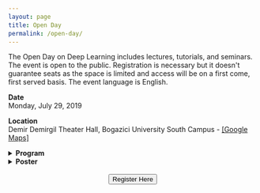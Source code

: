 ```yaml
---
layout: page
title: Open Day
permalink: /open-day/
---
```


The Open Day on Deep Learning includes lectures, tutorials, and seminars. The event is open to the public. Registration is necessary but it doesn't guarantee seats as the space is limited and access will be on a first come, first served basis. The event language is English.  

**Date**  
Monday, July 29, 2019   

**Location**  
Demir Demirgil Theater Hall, Bogazici University South Campus - [[Google Maps]](https://goo.gl/maps/HqikG4a3ENx77tWW8)

<details>
    <summary>
        <b>
            Program  
        </b>
    </summary>
        <br>
        <table class="table table-striped table-bordered">
        <thead>
            <tr>
                <th width="18%">Time</th>
                <th width="82%" style="text-align:left">Event</th>
            </tr>
        </thead>
        <tbody>
            <tr>
                <td>9:00-10:15</td>
                <td style="text-align:left">Crash Course: Mathematics Toolbox by Salih Durhan, D4C</td>
                </tr>
            <tr>
            <td>10:30-11:45</td>
            <td style="text-align:left">Crash Course: Physics Toolbox by Chiara Cammarota, King’s College London</td>
            </tr>
            <tr>
                <td>12:45-13:30</td>
                <td style="text-align:left">History of Computing and AI by Ksenia Tatarchenko, University of Geneva</td>
            </tr>
            <tr>
                <td>13:45-14:45</td>
                <td style="text-align:left">Tutorial: Structure and Geometry of NNs by Caglar Gulcehre, DeepMind</td>
            </tr>
            <tr>
                <td>15:00-16:00</td>
                <td style="text-align:left">Tutorial: Neural Architectures for Text by Orhan Firat, Google Research</td>
            </tr>
            <tr>
                <td>16:30-17:30</td>
                <td style="text-align:left">Keynote Seminar: Tackling Data Scarcity and Bias in Deep Learning by Anima Anandkumar, Caltech &amp; NVIDIA</td>
            </tr>
            <tr>
                <td>17:30-19:00</td>
                <td style="text-align:left"> Reception </td>
            </tr>
        </tbody>
    </table>

    Crash courses are accessible to undergraduates and people who would like a basic refresher, they cover basic toolbox in mathematics and physics that are necessary building blocks for modern machine learning. History of computing session will include a Q&A. Tutorials present an introduction but they will quickly penetrate deeper into the subject and cover modern applications. The Keynote Seminar will present cutting edge issues in Deep Learning.     
</details>

<details>
    <summary>
        <b markdown="1">
            Poster
        </b>
    </summary>
    <p markdown="1">  
        Poster/flier of the Open Day -  <a href="/assets/PDFs/poster-imbm.pdf">[Download PDF]</a> 
        ![commute](/assets/images/poster-imbm.png)  
    </p>
</details>

<br>

<center> 
    <form action="https://forms.gle/KFLNBTqrE4zfa92t9">
    <button class="button" style="vertical-align:middle">
        <span>Register Here</span>
    </button>
    </form>
</center>  